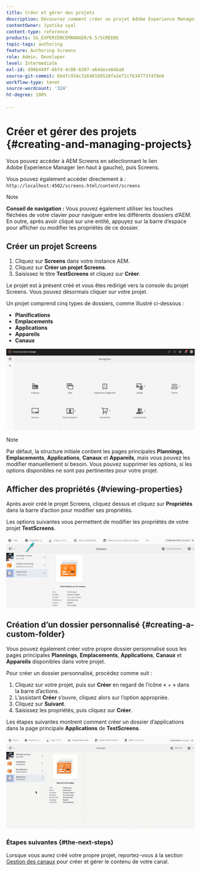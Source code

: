 ```yaml
---
title: Créer et gérer des projets
description: Découvrez comment créer un projet Adobe Experience Manager Screens.
contentOwner: Jyotika syal
content-type: reference
products: SG_EXPERIENCEMANAGER/6.5/SCREENS
topic-tags: authoring
feature: Authoring Screens
role: Admin, Developer
level: Intermediate
exl-id: d98b449f-6b7d-4c08-b507-a64dece84ba8
source-git-commit: 6b4fc934c31640168528fa3e72cf634773f4f8e6
workflow-type: tm+mt
source-wordcount: '324'
ht-degree: 100%

---
```


# Créer et gérer des projets {#creating-and-managing-projects}

Vous pouvez accéder à AEM Screens en sélectionnant le lien Adobe Experience Manager (en haut à gauche), puis Screens.

Vous pouvez également accéder directement à : `http://localhost:4502/screens.html/content/screens`

>[!NOTE]
>**Conseil de navigation :**
>Vous pouvez également utiliser les touches fléchées de votre clavier pour naviguer entre les différents dossiers d’AEM. En outre, après avoir cliqué sur une entité, appuyez sur la barre d’espace pour afficher ou modifier les propriétés de ce dossier.

## Créer un projet Screens

1. Cliquez sur **Screens** dans votre instance AEM.
1. Cliquez sur **Créer un projet Screens**.
1. Saisissez le titre **TestScreens** et cliquez sur **Créer**.

Le projet est à présent créé et vous êtes redirigé vers la console du projet Screens. Vous pouvez désormais cliquer sur votre projet.

Un projet comprend cinq types de dossiers, comme illustré ci-dessous :

* **Planifications**
* **Emplacements**
* **Applications**
* **Appareils**
* **Canaux**

![player1](assets/create-project.gif)

>[!NOTE]
>
>Par défaut, la structure initiale contient les pages principales **Plannings**, **Emplacements**, **Applications**, **Canaux** et **Appareils**, mais vous pouvez les modifier manuellement si besoin. Vous pouvez supprimer les options, si les options disponibles ne sont pas pertinentes pour votre projet.


## Afficher des propriétés {#viewing-properties}

Après avoir créé le projet Screens, cliquez dessus et cliquez sur **Propriétés** dans la barre d’action pour modifier ses propriétés.

Les options suivantes vous permettent de modifier les propriétés de votre projet **TestScreens**.

![image](assets/create-project2.png)

## Création d’un dossier personnalisé {#creating-a-custom-folder}

Vous pouvez également créer votre propre dossier personnalisé sous les pages principales **Plannings**, **Emplacements**, **Applications**, **Canaux** et **Appareils** disponibles dans votre projet.

Pour créer un dossier personnalisé, procédez comme suit :

1. Cliquez sur votre projet, puis sur **Créer** en regard de l’icône « + » dans la barre d’actions.
1. L’assistant **Créer** s’ouvre, cliquez alors sur l’option appropriée.
1. Cliquez sur **Suivant**.
1. Saisissez les propriétés, puis cliquez sur **Créer**.

Les étapes suivantes montrent comment créer un dossier d’applications dans la page principale **Applications** de **TestScreens**.

![player2-1](assets/create-project3.gif)

### Étapes suivantes {#the-next-steps}

Lorsque vous aurez créé votre propre projet, reportez-vous à la section [Gestion des canaux](managing-channels.md) pour créer et gérer le contenu de votre canal.
